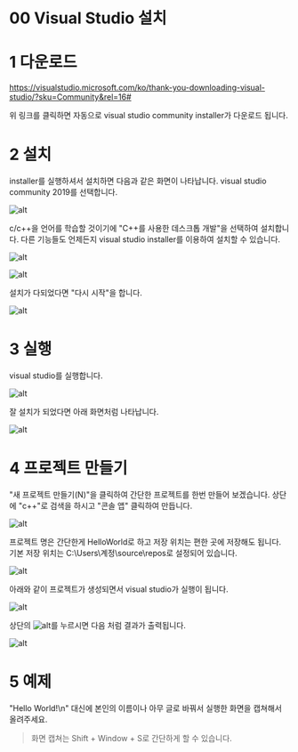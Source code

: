 00 Visual Studio 설치
===


# 1 다운로드

https://visualstudio.microsoft.com/ko/thank-you-downloading-visual-studio/?sku=Community&rel=16#

위 링크를 클릭하면 자동으로 visual studio community installer가 다운로드 됩니다.

# 2 설치

installer를 실행하셔서 설치하면 다음과 같은 화면이 나타납니다. visual studio community 2019를 선택합니다.

![alt](설치/1.png)

c/c++을 언어를 학습할 것이기에 "C++를 사용한 데스크톱 개발"을 선택하여 설치합니다. 다른 기능들도 언제든지 visual studio installer를 이용하여 설치할 수 있습니다.

![alt](설치/2.png)

![alt](설치/3.png)

설치가 다되었다면 "다시 시작"을 합니다.

![alt](설치/4.png)


# 3 실행

visual studio를 실행합니다.

![alt](설치/5.png)

잘 설치가 되었다면 아래 화면처럼 나타납니다.

![alt](설치/6.png)

# 4 프로젝트 만들기

"새 프로젝트 만들기(N)"을 클릭하여 간단한 프로젝트를 한번 만들어 보겠습니다. 상단에 "c++"로 검색을 하시고 "콘솔 앱" 클릭하여 만듭니다.

![alt](설치/7.png)

프로젝트 명은 간단한게 HelloWorld로 하고 저장 위치는 편한 곳에 저장해도 됩니다. 기본 저장 위치는 C:\Users\계정\source\repos로 설정되어 있습니다.

![alt](설치/8.png)

아래와 같이 프로젝트가 생성되면서 visual studio가 실행이 됩니다. 

![alt](설치/9.png)

상단의 ![alt](설치/10.png)를 누르시면 다음 처럼 결과가 출력됩니다.

![alt](설치/11.png)


# 5 예제

"Hello World!\n" 대신에 본인의 이름이나 아무 글로 바꿔서 실행한 화면을 캡쳐해서 올려주세요.

> 화면 캡쳐는 Shift + Window + S로 간단하게 할 수 있습니다.